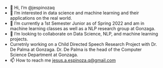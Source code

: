 - 👋 Hi, I’m @jespinozaq
- 👀 I’m interested in data science and machine learning and their applications on the real world.
- 🌱 I’m currently a 1st Semester Junior as of Spring 2022 and am in machine learning classes as well as a NLP research group at Gonzaga.
- 💞️ I’m looking to collaborate on Data Science, NLP, and machine learning projects.
- Curretnly working on a Child Directed Speech Research Project with Dr. De Palma at Gonzaga. Dr. De Palma is the head of the Computer Science Department at Gonzaga.
- 📫 How to reach me jesus.a.espinoza.q@gmail.com

<!---
jespinozaq/jespinozaq is a ✨ special ✨ repository because its `README.md` (this file) appears on your GitHub profile.
You can click the Preview link to take a look at your changes.
--->
